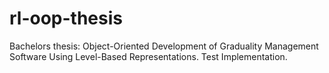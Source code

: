 # rl-oop-thesis
Bachelors thesis: Object-Oriented Development of Graduality Management Software Using Level-Based Representations. Test Implementation.
